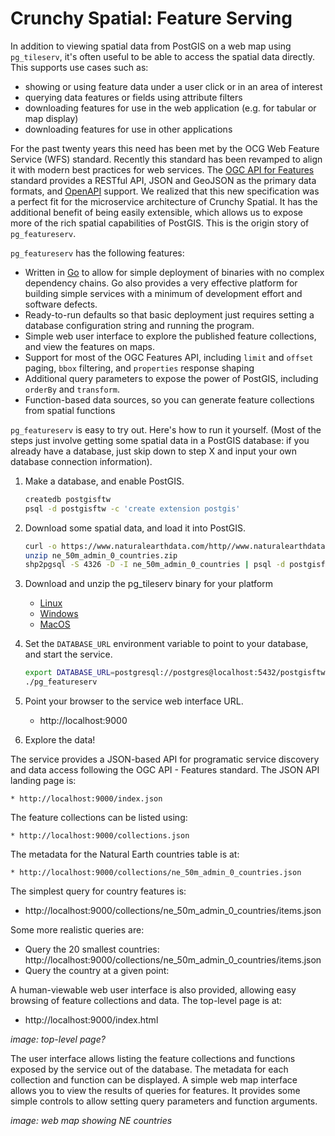 # Crunchy Spatial: Feature Serving

In addition to viewing spatial data from PostGIS on a web map using `pg_tileserv`, 
it's often useful to be able to access the spatial data directly.
This supports use cases such as:

* showing or using feature data under a user click or in an area of interest
* querying data features or fields using attribute filters
* downloading features for use in the web application (e.g. for tabular or map display)
* downloading features for use in other applications

For the past twenty years this need has been met by the OCG Web Feature Service (WFS) standard.
Recently this standard has been revamped to align it with modern best practices
for web services.
The [OGC API for Features](http://docs.opengeospatial.org/is/17-069r3/17-069r3.html) standard 
provides a RESTful API, JSON and GeoJSON as the primary data formats,
and [OpenAPI](https://github.com/OAI/OpenAPI-Specification/blob/master/versions/3.0.2.md) support.
We realized that this new specification was a perfect fit for the 
microservice architecture of Crunchy Spatial.  It has the additional benefit
of being easily extensible, which allows us to expose more of the rich spatial capabilities of PostGIS.
This is the origin story of `pg_featureserv`.

`pg_featureserv` has the following features:

* Written in [Go](https://golang.org/) to allow for simple deployment of binaries with no complex dependency chains.  Go also provides a very effective platform for building simple services with a minimum of development effort and software defects.
* Ready-to-run defaults so that basic deployment just requires setting a database configuration string and running the program.
* Simple web user interface to explore the published feature collections, and view the features on maps.
* Support for most of the OGC Features API, including `limit` and `offset` paging, `bbox` filtering, and `properties` response shaping
* Additional query parameters to expose the power of PostGIS, including `orderBy` and `transform`.
* Function-based data sources, so you can generate feature collections from spatial functions

`pg_featureserv` is easy to try out.  Here's how to run it yourself.  (Most of the steps just involve getting some spatial data in a PostGIS database: if you already have a database, just skip down to step X and input your own database connection information).

1. Make a database, and enable PostGIS.
   

    ```sh
    createdb postgisftw
    psql -d postgisftw -c 'create extension postgis'
    ```

2. Download some spatial data, and load it into PostGIS.

    ```sh
    curl -o https://www.naturalearthdata.com/http//www.naturalearthdata.com/download/50m/cultural/ne_50m_admin_0_countries.zip
    unzip ne_50m_admin_0_countries.zip
    shp2pgsql -S 4326 -D -I ne_50m_admin_0_countries | psql -d postgisftw
    ```

3. Download and unzip the pg_tileserv binary for your platform

    * [Linux](https://postgisftw.s3.amazonaws.com/pg_featureserv_latest_linux.zip)
    * [Windows](https://postgisftw.s3.amazonaws.com/pg_featureserv_latest_windows.zip)
    * [MacOS](https://postgisftw.s3.amazonaws.com/pg_featureserv_latest_osx.zip)

4. Set the `DATABASE_URL` environment variable to point to your database, and start the service.

    ```sh
    export DATABASE_URL=postgresql://postgres@localhost:5432/postgisftw
    ./pg_featureserv
    ```

5. Point your browser to the service web interface URL.

    * http://localhost:9000

6. Explore the data!

The service provides a JSON-based API for programatic service discovery and data access
following the OGC API - Features standard.
The JSON API landing page is:

    * http://localhost:9000/index.json

The feature collections can be listed using:

    * http://localhost:9000/collections.json
    
The metadata for the Natural Earth countries table is at:

    * http://localhost:9000/collections/ne_50m_admin_0_countries.json
    
The simplest query for country features is:

   * http://localhost:9000/collections/ne_50m_admin_0_countries/items.json
   
Some more realistic queries are:

   * Query the 20 smallest countries: http://localhost:9000/collections/ne_50m_admin_0_countries/items.json
   * Query the country at a given point: 

A human-viewable web user interface is also provided, allowing easy browsing of feature collections and data. 
The top-level page is at:

   * http://localhost:9000/index.html
   
*image: top-level page?*
   
The user interface allows listing the feature collections and functions exposed by the service out of the database.
The metadata for each collection and function can be displayed.
A simple web map interface allows you to view the results of queries for features. 
It provides some simple controls to allow setting query parameters and function arguments.

*image: web map showing NE countries*






